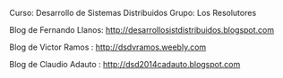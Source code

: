 Curso: Desarrollo de Sistemas Distribuidos
Grupo: Los Resolutores

Blog de Fernando Llanos: http://desarrollosistdistribuidos.blogspot.com

Blog de Victor Ramos   : http://dsdvramos.weebly.com

Blog de Claudio Adauto : http://dsd2014cadauto.blogspot.com